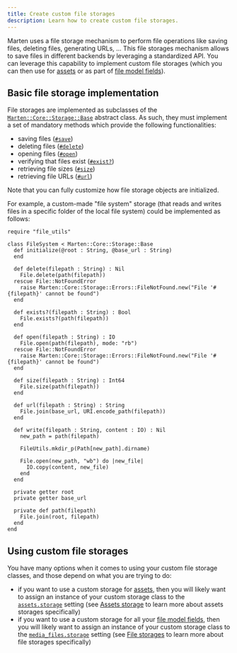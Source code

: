 ```yaml
---
title: Create custom file storages
description: Learn how to create custom file storages.
---
```


Marten uses a file storage mechanism to perform file operations like saving files, deleting files, generating URLs, ... This file storages mechanism allows to save files in different backends by leveraging a standardized API. You can leverage this capability to implement custom file storages (which you can then use for [assets](../../assets/introduction.md) or as part of [file model fields](../uploading-files.md#persisting-uploaded-files-in-model-records)).

## Basic file storage implementation

File storages are implemented as subclasses of the [`Marten::Core::Storage::Base`](pathname:///api/0.4/Marten/Core/Storage/Base.html) abstract class. As such, they must implement a set of mandatory methods which provide the following functionalities:

* saving files ([`#save`](pathname:///api/0.4/Marten/Core/Storage/Base.html#save(filepath%3AString%2Ccontent%3AIO)%3AString-instance-method))
* deleting files ([`#delete`](pathname:///api/0.4/Marten/Core/Storage/Base.html#delete(filepath%3AString)%3ANil-instance-method))
* opening files ([`#open`](pathname:///api/0.4/Marten/Core/Storage/Base.html#open(filepath%3AString)%3AIO-instance-method))
* verifying that files exist ([`#exist?`](pathname:///api/0.4/Marten/Core/Storage/Base.html#exists%3F(filepath%3AString)%3ABool-instance-method))
* retrieving file sizes ([`#size`](pathname:///api/0.4/Marten/Core/Storage/Base.html#size(filepath%3AString)%3AInt64-instance-method))
* retrieving file URLs ([`#url`](pathname:///api/0.4/Marten/Core/Storage/Base.html#url(filepath%3AString)%3AString-instance-method))

Note that you can fully customize how file storage objects are initialized.

For example, a custom-made "file system" storage (that reads and writes files in a specific folder of the local file system) could be implemented as follows:

```crystal
require "file_utils"

class FileSystem < Marten::Core::Storage::Base
  def initialize(@root : String, @base_url : String)
  end

  def delete(filepath : String) : Nil
    File.delete(path(filepath))
  rescue File::NotFoundError
    raise Marten::Core::Storage::Errors::FileNotFound.new("File '#{filepath}' cannot be found")
  end

  def exists?(filepath : String) : Bool
    File.exists?(path(filepath))
  end

  def open(filepath : String) : IO
    File.open(path(filepath), mode: "rb")
  rescue File::NotFoundError
    raise Marten::Core::Storage::Errors::FileNotFound.new("File '#{filepath}' cannot be found")
  end

  def size(filepath : String) : Int64
    File.size(path(filepath))
  end

  def url(filepath : String) : String
    File.join(base_url, URI.encode_path(filepath))
  end

  def write(filepath : String, content : IO) : Nil
    new_path = path(filepath)

    FileUtils.mkdir_p(Path[new_path].dirname)

    File.open(new_path, "wb") do |new_file|
      IO.copy(content, new_file)
    end
  end

  private getter root
  private getter base_url

  private def path(filepath)
    File.join(root, filepath)
  end
end
```

## Using custom file storages

You have many options when it comes to using your custom file storage classes, and those depend on what you are trying to do:

* if you want to use a custom storage for [assets](../../assets/introduction.md), then you will likely want to assign an instance of your custom storage class to the [`assets.storage`](../../development/reference/settings.md#storage) setting (see [Assets storage](../../assets/introduction.md#assets-storage) to learn more about assets storages specifically)
* if you want to use a custom storage for all your [file model fields](../../models-and-databases/reference/fields.md#file), then you will likely want to assign an instance of your custom storage class to the [`media_files.storage`](../../development/reference/settings.md#storage-1) setting (see [File storages](../managing-files.md#file-storages) to learn more about file storages specifically)

